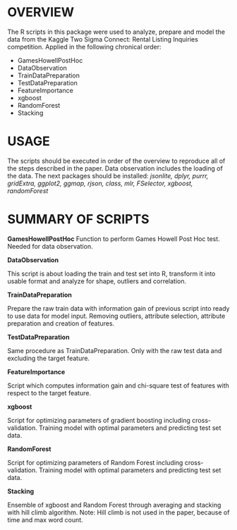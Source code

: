 # OVERVIEW

The R scripts in this package were used to analyze, prepare and model the data from the Kaggle Two Sigma Connect: Rental Listing Inquiries competition.
Applied in the following chronical order:

-	GamesHowellPostHoc
-	DataObservation
-	TrainDataPreparation
-	TestDataPreparation
-	FeatureImportance
-	xgboost
-	RandomForest
-	Stacking

# USAGE

The scripts should be executed in order of the overview to reproduce all of the steps described in the paper. Data observation includes the loading of the data.
The next packages should be installed:
*jsonlite, dplyr, purrr, gridExtra, ggplot2, ggmap, rjson, class, mlr, FSelector, xgboost, randomForest*

# SUMMARY OF SCRIPTS

**GamesHowellPostHoc**
Function to perform Games Howell Post Hoc test. Needed for data observation.

**DataObservation**

This script is about loading the train and test set into R, transform it into usable format and analyze for shape, outliers and correlation.

**TrainDataPreparation**

Prepare the raw train data with information gain of previous script into ready to use data for model input.
Removing outliers, attribute selection, attribute preparation and creation of features.

**TestDataPreparation**

Same procedure as TrainDataPreparation. Only with the raw test data and excluding the target feature.

**FeatureImportance**

Script which computes information gain and chi-square test of features with respect to the target feature.

**xgboost**

Script for optimizing parameters of gradient boosting including cross-validation. Training model with optimal parameters and predicting test set data.

**RandomForest**

Script for optimizing parameters of Random Forest including cross-validation. Training model with optimal parameters and predicting test set data.

**Stacking**

Ensemble of xgboost and Random Forest through averaging and stacking with hill climb algorithm.
Note: Hill climb is not used in the paper, because of time and max word count.
